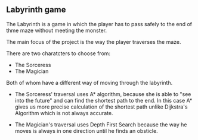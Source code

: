 ## Labyrinth game
The Labyrinth is a game in which the player has to pass safely to the end of thme maze without meeting the monster.

The main focus of the project is the way the player traverses the maze.

There are two charatcters to choose from:
* The Sorceress 
* The Magician

Both of whom have a different way of moving through the labyrinth.

* The Sorceress' traversal uses A* algorithm, because she is able to "see into the future" and can find the shortest path to the end. In this case A* gives us more precise calculation of the shortest path unlike Dijkstra's Algorithm which is not always accurate.

* The Magician's traversal uses Depth First Search because the way he moves is always in one direction until he finds an obsticle.
